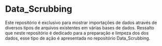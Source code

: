 # Data_Scrubbing
Este repositório é exclusivo para mostrar importações de dados através de diversos tipos de arquivos existentes em várias bases de dados. Ressalto que neste repositório é dedicado para a preparação e limpeza dos dos dados, esse tipo de ação é apresentada no repositório Data_Scrubbing. 
